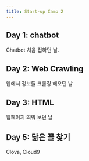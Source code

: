 ```yaml
---
title: Start-up Camp 2
---
```


## Day 1: chatbot
Chatbot 처음 접하던 날.

## Day 2: Web Crawling
웹에서 정보들 크롤링 해오던 날

## Day 3: HTML
웹페이지 띄워 보던 날

## Day 5: 닮은 꼴 찾기
Clova, Cloud9

